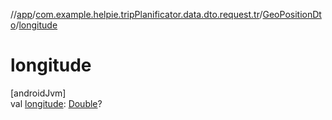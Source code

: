 //[app](../../../index.md)/[com.example.helpie.tripPlanificator.data.dto.request.tr](../index.md)/[GeoPositionDto](index.md)/[longitude](longitude.md)

# longitude

[androidJvm]\
val [longitude](longitude.md): [Double](https://kotlinlang.org/api/latest/jvm/stdlib/kotlin/-double/index.html)?
